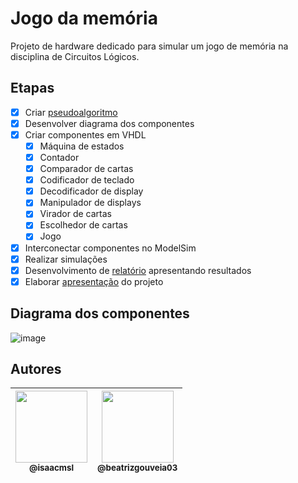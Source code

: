# Jogo da memória

Projeto de hardware dedicado para simular um jogo de memória na disciplina de Circuitos Lógicos.

## Etapas

- [x] Criar [pseudoalgoritmo](algoritmo.md)
- [x] Desenvolver diagrama dos componentes
- [x] Criar componentes em VHDL
  - [x] Máquina de estados
  - [x] Contador
  - [x] Comparador de cartas
  - [x] Codificador de teclado
  - [x] Decodificador de display
  - [x] Manipulador de displays
  - [x] Virador de cartas
  - [x] Escolhedor de cartas
  - [x] Jogo 
- [x] Interconectar componentes no ModelSim 
- [x] Realizar simulações
- [x] Desenvolvimento de [relatório](Artigo.pdf) apresentando resultados
- [x] Elaborar [apresentação](Apresentação.pdf) do projeto

## Diagrama dos componentes

![image](https://github.com/isaacmsl/circuitos-jogo-memoria/assets/31693006/77ecd94f-0fdc-4c92-93b0-5d197114fa64)


## Autores

| [<img src="https://avatars3.githubusercontent.com/u/31693006?s=460&v=4" width=115><br><sub>@isaacmsl</sub>](https://github.com/isaacmsl) | [<img src="https://avatars.githubusercontent.com/u/72415136?v=4" width=115><br><sub>@beatrizgouveia03</sub>](https://github.com/beatrizgouveia03) |
| :--------------------------------------------------------------------------------------------------------------------------------------: | :--------------------------------------------------------------------------------------------------------------------------------------: |
